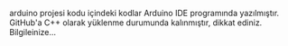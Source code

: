  
arduino projesi kodu içindeki kodlar Arduino IDE programında yazılmıştır. GitHub'a C++ olarak yüklenme durumunda kalınmıştır, dikkat ediniz. Bilgileinize...
